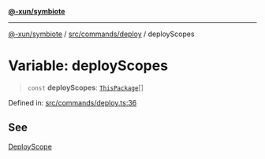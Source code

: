 [**@-xun/symbiote**](../../../../README.md)

***

[@-xun/symbiote](../../../../README.md) / [src/commands/deploy](../README.md) / deployScopes

# Variable: deployScopes

> `const` **deployScopes**: [`ThisPackage`](../../../configure/enumerations/ThisPackageGlobalScope.md#thispackage)[]

Defined in: [src/commands/deploy.ts:36](https://github.com/Xunnamius/symbiote/blob/dc192a66d47b6c3a3464852ad43eb71fe137ca73/src/commands/deploy.ts#L36)

## See

[DeployScope](../../../configure/enumerations/ThisPackageGlobalScope.md)
